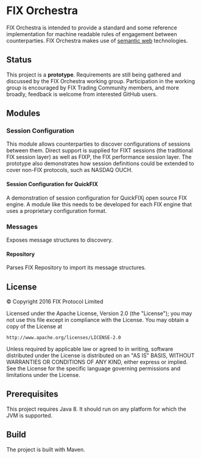 # FIX Orchestra

FIX Orchestra is intended to provide a standard and some reference implementation for machine readable rules of engagement between counterparties. FIX Orchestra makes use of [semantic web](https://en.wikipedia.org/wiki/Semantic_Web) technologies.

## Status
This project is a **prototype**. Requirements are still being gathered and discussed by the FIX Orchestra working group. Participation in the working group is encouraged by FIX Trading Community members, and more broadly, feedback is welcome from interested GitHub users.

## Modules

### Session Configuration
This module allows counterparties to discover configurations of sessions between them. Direct support is supplied for FIXT sessions (the traditional FIX session layer) as well as FIXP, the FIX performance session layer. The prototype also demonstrates how session definitions could be extended to cover non-FIX protocols, such as NASDAQ OUCH.

#### Session Configuration for QuickFIX
A demonstration of session configuration for QuickFIXj open source FIX engine. A module like
this needs to be developed for each FIX engine that uses a proprietary configuration format.

### Messages
Exposes message structures to discovery.

#### Repository
Parses FIX Repository to import its message structures.

## License
© Copyright 2016 FIX Protocol Limited

Licensed under the Apache License, Version 2.0 (the "License");
you may not use this file except in compliance with the License.
You may obtain a copy of the License at

    http://www.apache.org/licenses/LICENSE-2.0

Unless required by applicable law or agreed to in writing, software
distributed under the License is distributed on an "AS IS" BASIS,
WITHOUT WARRANTIES OR CONDITIONS OF ANY KIND, either express or implied.
See the License for the specific language governing permissions and
limitations under the License.

## Prerequisites
This project requires Java 8. It should run on any platform for which the JVM is supported.

## Build
The project is built with Maven. 

